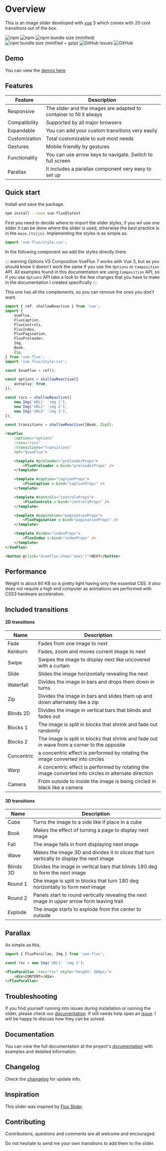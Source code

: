 ---
---

# Overview

This is an image slider developed with [vue](https://vuejs.org/) 3 which comes with 20 cool transitions out of the box.

![npm](https://img.shields.io/npm/v/vue-flux/latest.svg?style=flat-square)
![npm](https://img.shields.io/npm/dt/vue-flux.svg?style=flat-square)
![npm bundle size (minified)](https://img.shields.io/bundlephobia/min/vue-flux/latest.svg?style=flat-square)
![npm bundle size (minified + gzip)](https://img.shields.io/bundlephobia/minzip/vue-flux/latest.svg?style=flat-square)
![GitHub issues](https://img.shields.io/github/issues-raw/ragnarlotus/vue-flux.svg?style=flat-square)
![GitHub](https://img.shields.io/github/license/mashape/apistatus.svg?style=flat-square)

## Demo

You can view the [demos here](../../demos/demos)

## Features

| Feature | Description |
|---------|-------------|
| Responsive | The slider and the images are adapted to container to fill it always |
| Compatibility | Supported by all major browsers |
| Expandable | You can add your custom transitions very easily |
| Customization | Total customizable to suit most needs |
| Gestures | Mobile friendly by gestures |
| Functionality | You can use arrow keys to navigate. Switch to full screen |
| Parallax | It includes a parallax component very easy to set up |

## Quick start

Install and save the package.

``` bash
npm install --save vue-flux@latest
```

First you need to decide where to import the slider styles, if you wil use one slider it can be done where the slider is used, otherwise the best practice is in the `main.[ts|js]`. Implementing the styles is as simple as:

``` ts
import 'vue-flux/style.css';
```

In the following component we add the styles directly there.

::: warning Options VS Composition
VueFlux 7 works with Vue 3, but as you should know it doesn't work the same if you use the `Options` or `Composition` API. All examples found in this documentation are using `Composition` API, so if you use `Options` API take a look to the few changes that you have to make in the documentation I created specifically
:::

This one has all the complements, so you can remove the ones you don't want.

``` ts
import { ref, shallowReactive } from 'vue';
import {
	VueFlux,
	FluxCaption,
	FluxControls,
	FluxIndex,
	FluxPagination,
	FluxPreloader,
	Img,
	Book,
	Zip,
} from 'vue-flux';
import 'vue-flux/style.css';

const $vueFlux = ref();

const options = shallowReactive({
	autoplay: true,
});

const rscs = shallowReactive([
	new Img('URL1' 'img 1'),
	new Img('URL2' 'img 2'),
	new Img('URL3' 'img 3'),
]);

const transitions = shallowReactive([Book, Zip]);
```

``` html
<VueFlux
	:options="options"
	:rscs="rscs"
	:transitions="transitions"
	ref="$vueFlux">

	<template #preloader="preloaderProps">
		<FluxPreloader v-bind="preloaderProps" />
	</template>

	<template #caption="captionProps">
		<FluxCaption v-bind="captionProps" />
	</template>

	<template #controls="controlsProps">
		<FluxControls v-bind="controlsProps" />
	</template>

	<template #pagination="paginationProps">
		<FluxPagination v-bind="paginationProps" />
	</template>

	<template #index="indexProps">
		<FluxIndex v-bind="indexProps" />
	</template>
</VueFlux>

<button @click="$vueFlux.show('next')">NEXT</button>
```

## Performance

Weight is about 60 KB so is pretty light having only the essential CSS. It also does not require a high end computer as animations are performed with CSS3 hardware acceleration.

## Included transitions

#### 2D transitions

| Name | Description |
|------|-------------|
| Fade | Fades from one image to next |
| Kenburn | Fades, zoom and moves current image to next |
| Swipe | Swipes the image to display next like uncovered with a curtain |
| Slide | Slides the image horizontally revealing the next |
| Waterfall | Divides the image in bars and drops them down in turns |
| Zip | Divides the image in bars and slides them up and down alternately like a zip |
| Blinds 2D | Divides the image in vertical bars that blinds and fades out |
| Blocks 1 | The image is split in blocks that shrink and fade out randomly |
| Blocks 2 | The image is split in blocks that shrink and fade out in wave from a corner to the opposite |
| Concentric | a concentric effect is performed by rotating the image converted into circles |
| Warp | A concentric effect is performed by rotating the image converted into circles in alternate direction|
| Camera | From outside to inside the image is being circled in black like a camera |

#### 3D transitions

| Name | Description |
|------|-------------|
| Cube | Turns the image to a side like if place in a cube  |
| Book | Makes the effect of turning a page to display next image |
| Fall | The image falls in front displaying next image |
| Wave | Makes the image 3D and divides it in slices that turn vertically to display the next image |
| Blinds 3D | Divides the image in vertical bars that blinds 180 deg to form the next image |
| Round 1 | Dhe image is split in blocks that turn 180 deg horizontally to form next image |
| Round 2 | Panels start to round vertically revealing the next image in upper arrow form leaving trail |
| Explode | The image starts to explode from the center to outside |

## Parallax

As simple as this.

``` ts
import { FluxParallax, Img } from 'vue-flux';

const rsc = new Img('URL1' 'img 1');
```

``` html
<FluxParallax :rsc="rsc" style="height: 300px;">
	<div>CONTENT</div>
</FluxParallax>
```

## Troubleshooting

If you find yourself running into issues during installation or running the slider, please check our [documentation](overview). If still needs help open an [issue](https://github.com/ragnarlotus/vue-flux/issues/new). I will be happy to discuss how they can be solved.

## Documentation

You can view the full documentation at the project's [documentation](overview) with examples and detailed information.

## Changelog

Check the [changelog](changelog) for update info.

## Inspiration

This slider was inspired by [Flux Slider](http://joelambert.co.uk/flux/).

## Contributing

Contributions, questions and comments are all welcome and encouraged.

Do not hesitate to send me your own transitions to add them to the slider.
